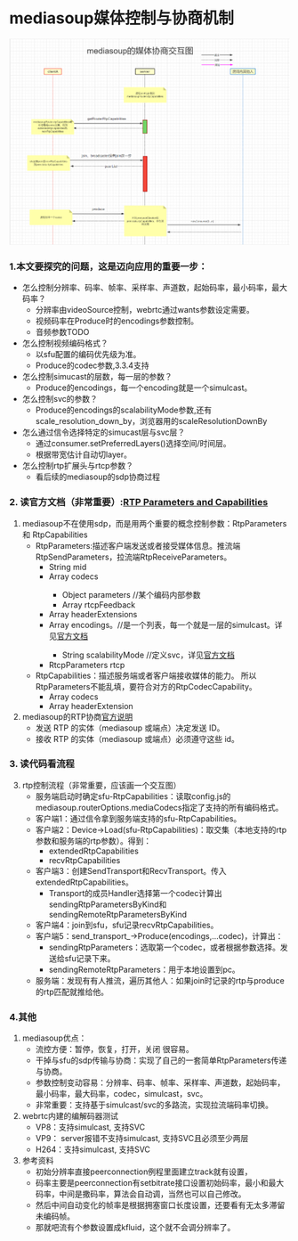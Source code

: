 # mediasoup媒体控制与协商机制


![](.11-webrtc-parameters_images/0a3a42fa.png)

### 1.本文要探究的问题，这是迈向应用的重要一步：
- 怎么控制分辨率、码率、帧率、采样率、声道数，起始码率，最小码率，最大码率？
    - 分辨率由videoSource控制，webrtc通过wants参数设定需要。
    - 视频码率在Produce时的encodings参数控制。
    - 音频参数TODO
- 怎么控制视频编码格式？
    - 以sfu配置的编码优先级为准。
    - Produce的codec参数,3.3.4支持
- 怎么控制simucast的层数，每一层的参数？
    - Produce的encodings，每一个encoding就是一个simulcast。
- 怎么控制svc的参数？
    - Produce的encodings的scalabilityMode参数,还有scale_resolution_down_by，浏览器用的scaleResolutionDownBy
- 怎么通过信令选择特定的simucast层与svc层？
    - 通过consumer.setPreferredLayers()选择空间/时间层。
    - 根据带宽估计自动切layer。
- 怎么控制rtp扩展头与rtcp参数？
    - 看后续的mediasoup的sdp协商过程

### 2. 读官方文档（非常重要）:[RTP Parameters and Capabilities](https://mediasoup.org/documentation/v3/mediasoup/rtp-parameters-and-capabilities/#RTP-Negotiation-Overview)
1. mediasoup不在使用sdp，而是用两个重要的概念控制参数：RtpParameters和 RtpCapabilities
    - RtpParameters:描述客户端发送或者接受媒体信息。推流端RtpSendParameters，拉流端RtpReceiveParameters。
        - String mid
        - Array<RtpCodecParameters> codecs
            - Object parameters  //某个编码内部参数
            - Array<RtcpFeedback> rtcpFeedback
        - Array<RtpHeaderExtensionParameters> headerExtensions
        - Array<RtpEncodingParameters> encodings。//是一个列表，每一个就是一层的simulcast。详见[官方文档](https://mediasoup.org/documentation/v3/mediasoup/rtp-parameters-and-capabilities/#Simulcast)
            - String scalabilityMode //定义svc，详见[官方文档](https://mediasoup.org/documentation/v3/mediasoup/rtp-parameters-and-capabilities/#SVC)
        - RtcpParameters rtcp
    - RtpCapabilities：描述服务端或者客户端接收媒体的能力。 所以RtpParameters不能乱填，要符合对方的RtpCodecCapability。
        - Array<RtpCodecCapability> codecs
        - Array<RtpHeaderExtension> headerExtension
2. mediasoup的RTP协商[官方说明](https://mediasoup.org/documentation/v3/mediasoup/rtp-parameters-and-capabilities/#RTP-Negotiation-Overview)
    - 发送 RTP 的实体（mediasoup 或端点）决定发送 ID。
    - 接收 RTP 的实体（mediasoup 或端点）必须遵守这些 id。

### 3. 读代码看流程
3. rtp控制流程（非常重要，应该画一个交互图）
    - 服务端启动时确定sfu-RtpCapabilities：读取config.js的mediasoup.routerOptions.mediaCodecs指定了支持的所有编码格式。
    - 客户端1：通过信令拿到服务端支持的sfu-RtpCapabilities。
    - 客户端2：Device->Load(sfu-RtpCapabilities)：取交集（本地支持的rtp参数和服务端的rtp参数）。得到：
        - extendedRtpCapabilities
        - recvRtpCapabilities
    - 客户端3：创建SendTransport和RecvTransport。传入extendedRtpCapabilities。
        - Transport的成员Handler选择第一个codec计算出sendingRtpParametersByKind和sendingRemoteRtpParametersByKind
    - 客户端4：join到sfu，sfu记录recvRtpCapabilities。
    - 客户端5：send_transport_->Produce(encodings,...codec)，计算出：
        - sendingRtpParameters：选取第一个codec，或者根据参数选择。发送给sfu记录下来。
        - sendingRemoteRtpParameters：用于本地设置到pc。
    - 服务端：发现有有人推流，遍历其他人：如果join时记录的rtp与produce的rtp匹配就推给他。
### 4.其他
1.  mediasoup优点：
    - 流控方便：暂停，恢复，打开，关闭 很容易。
    - 干掉与sfu的sdp传输与协商：实现了自己的一套简单RtpParameters传递与协商。
    - 参数控制变动容易：分辨率、码率、帧率、采样率、声道数，起始码率，最小码率，最大码率，codec，simulcast，svc。
    - 非常重要：支持基于simulcast/svc的多路流，实现拉流端码率切换。
2. webrtc内建的编解码器测试
    - VP8：支持simulcast, 支持SVC
    - VP9： server报错不支持simulcast, 支持SVC且必须至少两层
    - H264：支持simulcast, 支持SVC
3. 参考资料
    - 初始分辨率直接peerconnection例程里面建立track就有设置，
    - 码率主要是peerconnection有setbitrate接口设置初始码率，最小和最大码率，中间是撒码率，算法会自动调，当然也可以自己修改。
    - 然后中间自动变化的帧率是根据拥塞窗口长度设置，还要看有无太多滞留未编码帧。
    - 那就吧流有个参数设置成kfluid，这个就不会调分辨率了。

